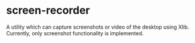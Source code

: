 # screen-recorder
A utility which can capture screenshots or video of the desktop using Xlib. Currently, only screenshot functionality is implemented.
